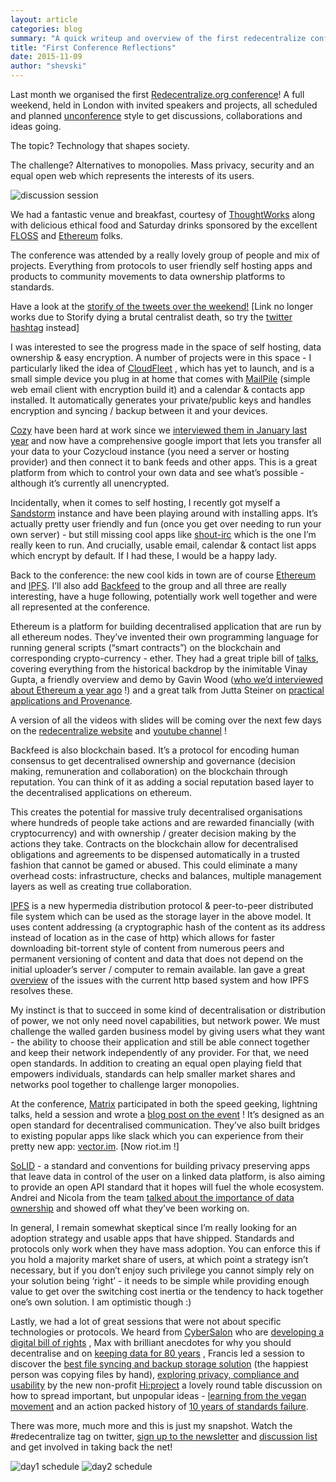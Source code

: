 ```yaml
---
layout: article
categories: blog
summary: "A quick writeup and overview of the first redecentralize conference from 2015. Written for the FLOSS newsletter in Nov 2015, reproduced here in its former glory"
title: "First Conference Reflections"
date: 2015-11-09
author: "shevski"
---
```




Last month we organised the first [Redecentralize.org conference](https://redecentralize.org/conference)! A full weekend, held in London with invited speakers and projects, all scheduled and planned [unconference](https://en.wikipedia.org/wiki/Unconference) style to get discussions, collaborations and ideas going. 

The topic? Technology that shapes society.

The challenge? Alternatives to monopolies. Mass privacy, security and an equal open web which represents the interests of its users.

![discussion session](https://user-images.githubusercontent.com/1260289/42830477-7459b3a4-89e3-11e8-9a3a-748c59b81976.jpg)

We had a fantastic venue and breakfast, courtesy of [ThoughtWorks](https://www.thoughtworks.com/)  along with delicious ethical food and Saturday drinks sponsored by the excellent  [FLOSS](http://www.flossuk.org/) and [Ethereum](https://ethereum.org/)  folks. 

The conference was attended by a really lovely group of people and mix of projects. Everything from protocols to user friendly self hosting apps and products to community movements to data ownership platforms to standards.

Have a look at the [storify of the tweets over the weekend!](https://storify.com/shevski/redecentralize-conference-56260bb90da26bd07337bb99) [Link no longer works due to Storify dying a brutal centralist death, so try the [twitter hashtag](https://twitter.com/search?q=%23redecentralize&src=typd) instead] 

I was interested to see the progress made in the space of self hosting, data ownership & easy encryption. A number of projects were in this space - I particularly liked the idea of  [CloudFleet](https://cloudfleet.io/) , which has yet to launch, and is a small simple device you plug in at home that comes with  [MailPile](https://www.mailpile.is/)  (simple web email client with encryption build it) and a calendar & contacts app installed. It automatically generates your private/public keys and handles encryption and syncing / backup between it and your devices. 

[Cozy](https://cozy.io/)  have been hard at work since we  [interviewed them in January last year](https://redecentralize.org/interviews/2014/01/30/11-benjamin-cozycloud.html) and now have a comprehensive google import that lets you transfer all your data to your Cozycloud instance (you need a server or hosting provider) and then connect it to bank feeds and other apps. This is a great platform from which to control your own data and see what’s possible - although it’s currently all unencrypted. 

Incidentally, when it comes to self hosting, I recently got myself a  [Sandstorm](http://sandstorm.io/)  instance and have been playing around with installing apps. It’s actually pretty user friendly and fun (once you get over needing to run your own server) - but still missing cool apps like  [shout-irc](http://shout-irc.com/)  which is the one I’m really keen to run. And crucially, usable email, calendar & contact list apps which encrypt by default. If I had these, I would be a happy lady. 

Back to the conference: the new cool kids in town are of course [Ethereum](https://ethereum.org/) and [IPFS](http://ipfs.io/). I’ll also add [Backfeed](http://backfeed.cc/) to the group and all three are really interesting, have a huge following, potentially work well together and were all represented at the conference.

Ethereum is a platform for building decentralised application that are run by all ethereum nodes. They’ve invented their own programming language for running general scripts (“smart contracts”) on the blockchain and corresponding crypto-currency - ether. They had a great triple bill of [talks](https://redecentralize.org/conf2015/2016/07/19/05-wtf-is-ethereum-really.html), covering everything from the historical backdrop by the inimitable Vinay Gupta, a friendly overview and demo by Gavin Wood ([who we’d interviewed about Ethereum a year ago](https://redecentralize.org/interviews/2014/09/23/18-gavin-ethereum.html) !) and a great talk from Jutta Steiner on [practical applications and Provenance](https://redecentralize.org/conf2015/2016/07/19/06-decentralizing-in-the-real-world-jutta.html). 

A version of all the videos with slides will be coming over the next few days on the  [redecentralize website](https://redecentralize.org/)  and  [youtube channel](https://www.youtube.com/user/redecentralize) ! 

Backfeed is also blockchain based. It’s a protocol for encoding human consensus to get decentralised ownership and governance (decision making, remuneration and collaboration) on the blockchain through reputation. You can think of it as adding a social reputation based layer to the decentralised applications on ethereum.

This creates the potential for massive truly decentralised organisations where hundreds of people take actions and are rewarded financially (with cryptocurrency) and with ownership / greater decision making by the actions they take. Contracts on the blockchain allow for decentralised obligations and agreements to be dispensed automatically in a trusted fashion that cannot be gamed or abused. This could eliminate a many overhead costs: infrastructure, checks and balances, multiple management layers as well as creating true collaboration.

[IPFS](http://ipfs.io/)  is a new hypermedia distribution protocol & peer-to-peer distributed file system which can be used as the storage layer in the above model. It uses content addressing (a cryptographic hash of the content as its address instead of location as in the case of http) which allows for faster downloading bit-torrent style of content from numerous peers and permanent versioning of content and data that does not depend on the initial uploader’s server / computer to remain available. Ian gave a great  [overview](https://redecentralize.org/conf2015/2016/09/07/14-ipfs.html) of the issues with the current http based system and how IPFS resolves these. 

My instinct is that to succeed in some kind of decentralisation or distribution of power, we not only need novel capabilities, but network power. We must challenge the walled garden business model by giving users what they want - the ability to choose their application and still be able connect together and keep their network independently of any provider. For that, we need open standards. In addition to creating an equal open playing field that empowers individuals, standards can help smaller market shares and networks pool together to challenge larger monopolies.

At the conference,  [Matrix](http://matrix.org/)  participated in both the speed geeking, lightning talks, held a session and wrote a [blog post on the event](http://matrix.org/blog/2015/10/19/redecentralize-conference-taking-back-the-net/) ! It’s designed as an open standard for decentralised communication. They’ve also built bridges to existing popular apps like slack which you can experience from their pretty new app: [vector.im](http://vector.im/). [Now riot.im !]

[SoLID](https://github.com/solid)  - a standard and conventions for building privacy preserving apps that leave data in control of the user on a linked data platform, is also aiming to provide an open API standard that it hopes will fuel the whole ecosystem. Andrei and Nicola from the team  [talked about the importance of data ownership](https://redecentralize.org/conf2015/2016/08/31/11-solid.html) and showed off what they’ve been working on. 

In general, I remain somewhat skeptical since I’m really looking for an adoption strategy and usable apps that have shipped. Standards and protocols only work when they have mass adoption. You can enforce this if you hold a majority market share of users, at which point a strategy isn’t necessary, but if you don’t enjoy such privilege you cannot simply rely on your solution being ‘right’ - it needs to be simple while providing enough value to get over the switching cost inertia or the tendency to hack together one’s own solution. I am optimistic though :)

Lastly, we had a lot of great sessions that were not about specific technologies or protocols. We heard from  [CyberSalon](http://www.cybersalon.org/)  who are  [developing a digital bill of rights](https://redecentralize.org/conf2015/2016/04/05/02-lightning-talks-digital-bill-of-rights.html) , Max with brilliant anecdotes for why you should decentralise and on  [keeping data for 80 years](https://redecentralize.org/conf2015/2016/04/09/03-keeping-data-for-80-years-pies.html) , Francis led a session to discover the  [best file syncing and backup storage solution](http://www.flourish.org/2015/11/syncbackup-workshop-at-redecentralize-conference/)  (the happiest person was copying files by hand),  [exploring privacy, compliance and usability](https://redecentralize.org/conf2015/2016/08/31/10-hiproject.html)  by the new non-profit  [Hi:project](http://hi-project.org/)  a lovely round table discussion on how to spread important, but unpopular ideas -  [learning from the vegan movement](https://redecentralize.org/conf2015/2016/08/31/12-tales-from-the-vegan-movement.html) and an action packed history of [10 years of standards failure](https://redecentralize.org/conf2015/2016/09/07/13-ten-years-of-standards-failure.html).

There was more, much more and this is just my snapshot. Watch the #redecentralize tag on twitter,  [sign up to the newsletter](http://redecentralize.us7.list-manage1.com/subscribe?u=e695b0ee388925f96abc28c36&id=8718aeab17)  and  [discussion list](https://github.com/redecentralize/swarm/wiki/Email-list)  and get involved in taking back the net! 

![day1 schedule](https://user-images.githubusercontent.com/1260289/42830475-741c2002-89e3-11e8-827d-f248d03c6d15.jpg)
![day2 schedule](https://user-images.githubusercontent.com/1260289/42830476-743dc3ec-89e3-11e8-80ac-5e723237c8e4.jpg)
